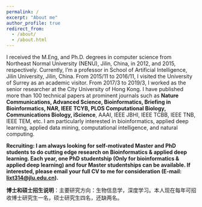 ```yaml
---
permalink: /
excerpt: "About me"
author_profile: true
redirect_from: 
  - /about/
  - /about.html
---
```


I received the M.Eng, and Ph.D. degrees in computer science from Northeast Normal University (NENU), Jilin, China, in 2012, and 2015, respectively. Currently, I’m a professor in School of Artificial Intelligence, Jilin University, Jilin, China. From 2015/11 to 2016/11, I visited the University of Surrey as an academic visitor. From 2017/3 to 2019/3, I worked as the senior researcher at the City University of Hong Kong. I have published more than 100 technical papers at prominent journals such as **Nature Communications, Advanced Science, Bioinformatics, Briefing in Bioinformatics, NAR, IEEE TCYB, PLOS Computational Biology, Communications Biology, iScience**, AAAI, IEEE JBHI, IEEE TCBB, IEEE TNB, IEEE TEM, etc. I am particularly interested in bioinformatics, applied deep learning, applied data mining, computational intelligence, and natural computing. 


**Recruiting: I am always looking for self-motivated Master and PhD students to do cutting edge research on Bioinformatics & applied deep learning. Each year, one PhD studentship (Only for bioinformatics & applied deep learning) and four Master studentships can be available. If interested, please email your full CV to me for consideration (E-mail: lixt314@jlu.edu.cn).**

**博士和硕士招生说明**：主要研究方向：生物信息学，深度学习。本人现在每年可招收博士研究生一名，硕士研究生四名，还缺两名。


<script type="text/javascript" src="//rf.revolvermaps.com/0/0/8.js?i=5krueszsjxy&amp;m=2&amp;c=ff0000&amp;cr1=ffffff&amp;f=arial&amp;l=33" async="async"></script>
